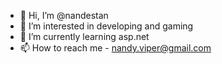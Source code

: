 - 👋 Hi, I’m @nandestan
- 👀 I’m interested in developing and gaming
- 🌱 I’m currently learning asp.net
- 📫 How to reach me - nandy.viper@gmail.com

<!---
nandestan/nandestan is a ✨ special ✨ repository because its `README.md` (this file) appears on your GitHub profile.
You can click the Preview link to take a look at your changes.
--->
